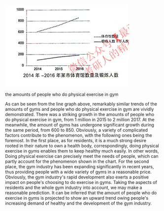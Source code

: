 ![avatar](../pic/mock2.png)

the amounts of people who do physical exercise in gym

   As can be seen from the line graph above, remarkably similar trends of the amounts of gyms and people who do physical exercise in gym are vividly demonstrated. 
There was a striking growth in the amounts of people who do physical exercise in gym, from 1 million in 2015 to 2 million 2017. At the meanwhile, the amount 
of gyms has undergone significant growth during the same period, from 600 to 850.
   Obviously, a variety of complicated factors contribute to the phenomenon, with the following ones being the foremost. In the first place, as for residents, it is 
a much strong desire rooted in their nature to own a health body, correspondingly, doing physical exercise in gyms enables them to keep healthy much easily. 
In other words, Doing physical exercise can precisely meet the needs of people, which can partly account for the phenomenon shown in the chart. For the second 
place, the gym industry has been expanding significantly in recent years, thus providing people with a wide variety of gyms in a reasonable price. Obviously, 
the gym industry's rapid development also exerts a positive impact on people's choosing to do exercise in gyms.
   Taking the aspects of residents and the whole gym industry into account, we may make a reasonable prediction. It can be inferred that the amount of people who 
do exercise in gyms is projected to show an upward trend owing people's increasing demand of healthy and the development of the gym industry.